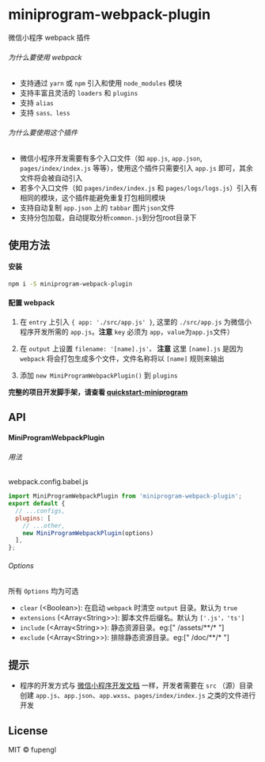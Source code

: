 # miniprogram-webpack-plugin

微信小程序 webpack 插件


###### 为什么要使用 webpack

- 支持通过 `yarn` 或 `npm` 引入和使用 `node_modules` 模块
- 支持丰富且灵活的 `loaders` 和 `plugins`
- 支持 `alias`
- 支持 `sass、less`


###### 为什么要使用这个插件

- 微信小程序开发需要有多个入口文件（如 `app.js`, `app.json`, `pages/index/index.js` 等等），使用这个插件只需要引入 `app.js` 即可，其余文件将会被自动引入
- 若多个入口文件（如 `pages/index/index.js` 和 `pages/logs/logs.js`）引入有相同的模块，这个插件能避免重复打包相同模块
- 支持自动复制 `app.json` 上的 `tabbar` 图片`json`文件
- 支持分包加载，自动提取分析`common.js`到分包root目录下


## 使用方法

#### 安装

```bash
npm i -S miniprogram-webpack-plugin
```

#### 配置 webpack

1. 在 `entry` 上引入 `{ app: './src/app.js' }`, 这里的 `./src/app.js` 为微信小程序开发所需的 `app.js`。**注意** `key` 必须为 `app`，`value`为`app.js`文件）

2. 在 `output` 上设置 `filename: '[name].js'。` **注意** 这里 `[name].js` 是因为 `webpack` 将会打包生成多个文件，文件名称将以 `[name]` 规则来输出

3. 添加 `new MiniProgramWebpackPlugin()` 到 `plugins`

**完整的项目开发脚手架，请查看 [quickstart-miniprogram](https://github.com/fupengl/quickstart-miniprogram.git)**


## API

#### MiniProgramWebpackPlugin

###### 用法

webpack.config.babel.js

```js
import MiniProgramWebpackPlugin from 'miniprogram-webpack-plugin';
export default {
  // ...configs,
  plugins: [
    // ...other,
    new MiniProgramWebpackPlugin(options)
  ],
};
```


###### Options

所有 `Options` 均为可选

- `clear` (\<Boolean\>): 在启动 `webpack` 时清空 `output` 目录。默认为 `true`
- `extensions` (\<Array\<String\>\>): 脚本文件后缀名。默认为 `['.js'，'ts']`
- `include` (\<Array\<String\>\>): 静态资源目录。eg:\[" /assets/**/\* "\]
- `exclude` (\<Array\<String\>\>): 排除静态资源目录。eg:\[" /doc/**/\* "\]


## 提示

- 程序的开发方式与 [微信小程序开发文档](https://mp.weixin.qq.com/debug/wxadoc/dev/) 一样，开发者需要在 `src` （源）目录创建 `app.js`、`app.json`、`app.wxss`、`pages/index/index.js` 之类的文件进行开发


## License

MIT © fupengl
